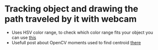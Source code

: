 # Tracking object and drawing the path traveled by it with webcam
- Uses HSV color range, to check which color range fits your object you can use <a href="https://github.com/danielzabek11/OpenCV_HSV_Range" target="_blank">this</a> 
- Usefull post about OpenCV moments used to find centroid  <a href="https://www.pythonpool.com/opencv-moments/" target="_blank">there</a> 